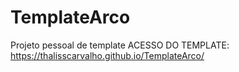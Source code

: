 # TemplateArco
 Projeto pessoal de template
ACESSO DO TEMPLATE: https://thalisscarvalho.github.io/TemplateArco/

